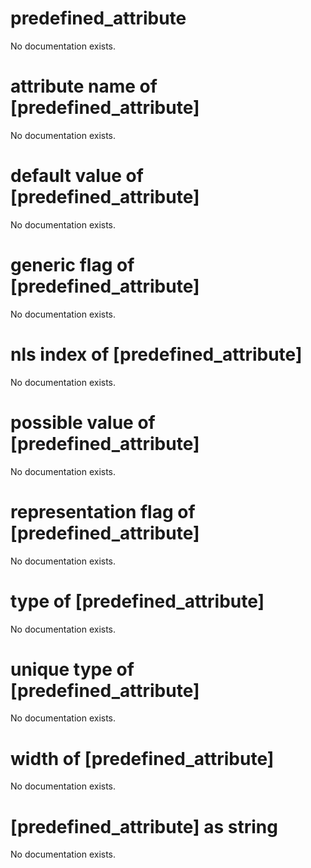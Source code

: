 # predefined_attribute

No documentation exists.

# attribute name of [predefined_attribute]

No documentation exists.

# default value of [predefined_attribute]

No documentation exists.

# generic flag of [predefined_attribute]

No documentation exists.

# nls index of [predefined_attribute]

No documentation exists.

# possible value of [predefined_attribute]

No documentation exists.

# representation flag of [predefined_attribute]

No documentation exists.

# type of [predefined_attribute]

No documentation exists.

# unique type of [predefined_attribute]

No documentation exists.

# width of [predefined_attribute]

No documentation exists.

# [predefined_attribute] as string

No documentation exists.
